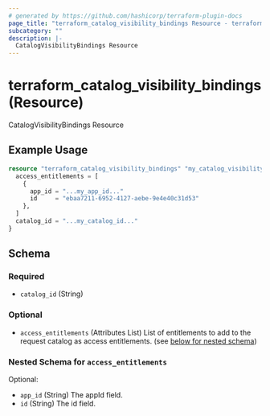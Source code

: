 ```yaml
---
# generated by https://github.com/hashicorp/terraform-plugin-docs
page_title: "terraform_catalog_visibility_bindings Resource - terraform-provider-conductorone"
subcategory: ""
description: |-
  CatalogVisibilityBindings Resource
---
```


# terraform_catalog_visibility_bindings (Resource)

CatalogVisibilityBindings Resource

## Example Usage

```terraform
resource "terraform_catalog_visibility_bindings" "my_catalog_visibility_bindings" {
  access_entitlements = [
    {
      app_id = "...my_app_id..."
      id     = "ebaa7211-6952-4127-aebe-9e4e40c31d53"
    },
  ]
  catalog_id = "...my_catalog_id..."
}
```

<!-- schema generated by tfplugindocs -->
## Schema

### Required

- `catalog_id` (String)

### Optional

- `access_entitlements` (Attributes List) List of entitlements to add to the request catalog as access entitlements. (see [below for nested schema](#nestedatt--access_entitlements))

<a id="nestedatt--access_entitlements"></a>
### Nested Schema for `access_entitlements`

Optional:

- `app_id` (String) The appId field.
- `id` (String) The id field.
